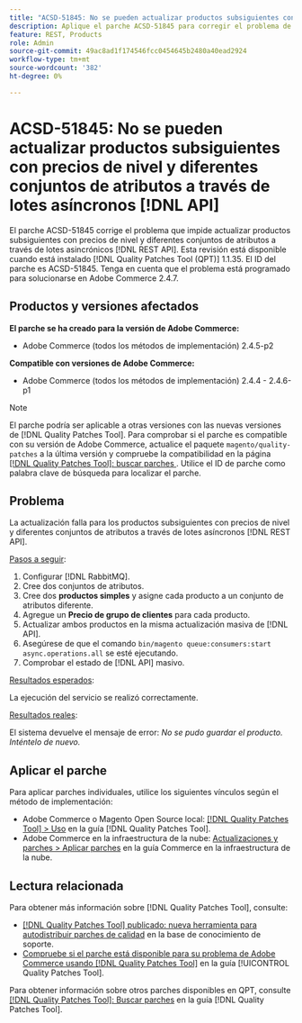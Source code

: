 ```yaml
---
title: "ACSD-51845: No se pueden actualizar productos subsiguientes con precios de nivel y diferentes conjuntos de atributos a través de lotes asíncronos [!DNL API]"
description: Aplique el parche ACSD-51845 para corregir el problema de Adobe Commerce en el que no puede actualizar productos subsiguientes con precios de nivel y diferentes conjuntos de atributos a través de lotes asincrónicos  [!DNL REST API].
feature: REST, Products
role: Admin
source-git-commit: 49ac8ad1f174546fcc0454645b2480a40ead2924
workflow-type: tm+mt
source-wordcount: '382'
ht-degree: 0%

---
```


# ACSD-51845: No se pueden actualizar productos subsiguientes con precios de nivel y diferentes conjuntos de atributos a través de lotes asíncronos [!DNL API]

El parche ACSD-51845 corrige el problema que impide actualizar productos subsiguientes con precios de nivel y diferentes conjuntos de atributos a través de lotes asincrónicos [!DNL REST API]. Esta revisión está disponible cuando está instalado [!DNL Quality Patches Tool (QPT)] 1.1.35. El ID del parche es ACSD-51845. Tenga en cuenta que el problema está programado para solucionarse en Adobe Commerce 2.4.7.

## Productos y versiones afectados

**El parche se ha creado para la versión de Adobe Commerce:**

* Adobe Commerce (todos los métodos de implementación) 2.4.5-p2

**Compatible con versiones de Adobe Commerce:**

* Adobe Commerce (todos los métodos de implementación) 2.4.4 - 2.4.6-p1

>[!NOTE]
>
>El parche podría ser aplicable a otras versiones con las nuevas versiones de [!DNL Quality Patches Tool]. Para comprobar si el parche es compatible con su versión de Adobe Commerce, actualice el paquete `magento/quality-patches` a la última versión y compruebe la compatibilidad en la página [[!DNL Quality Patches Tool]: buscar parches ](https://experienceleague.adobe.com/tools/commerce-quality-patches/index.html). Utilice el ID de parche como palabra clave de búsqueda para localizar el parche.

## Problema

La actualización falla para los productos subsiguientes con precios de nivel y diferentes conjuntos de atributos a través de lotes asíncronos [!DNL REST API].

<u>Pasos a seguir</u>:

1. Configurar [!DNL RabbitMQ].
1. Cree dos conjuntos de atributos.
1. Cree dos **productos simples** y asigne cada producto a un conjunto de atributos diferente.
1. Agregue un **Precio de grupo de clientes** para cada producto.
1. Actualizar ambos productos en la misma actualización masiva de [!DNL API].
1. Asegúrese de que el comando `bin/magento queue:consumers:start async.operations.all` se esté ejecutando.
1. Comprobar el estado de [!DNL API] masivo.

<u>Resultados esperados</u>:

La ejecución del servicio se realizó correctamente.

<u>Resultados reales</u>:

El sistema devuelve el mensaje de error: *No se pudo guardar el producto. Inténtelo de nuevo.*

## Aplicar el parche

Para aplicar parches individuales, utilice los siguientes vínculos según el método de implementación:

* Adobe Commerce o Magento Open Source local: [[!DNL Quality Patches Tool] > Uso](https://experienceleague.adobe.com/docs/commerce-operations/tools/quality-patches-tool/usage.html) en la guía [!DNL Quality Patches Tool].
* Adobe Commerce en la infraestructura de la nube: [Actualizaciones y parches > Aplicar parches](https://experienceleague.adobe.com/docs/commerce-cloud-service/user-guide/develop/upgrade/apply-patches.html) en la guía Commerce en la infraestructura de la nube.

## Lectura relacionada

Para obtener más información sobre [!DNL Quality Patches Tool], consulte:

* [[!DNL Quality Patches Tool] publicado: nueva herramienta para autodistribuir parches de calidad](https://experienceleague.adobe.com/en/docs/commerce-knowledge-base/kb/announcements/commerce-announcements/magento-quality-patches-released-new-tool-to-self-serve-quality-patches) en la base de conocimiento de soporte.
* [Compruebe si el parche está disponible para su problema de Adobe Commerce usando [!DNL Quality Patches Tool]](/help/tools/quality-patches-tool/patches-available-in-qpt/check-patch-for-magento-issue-with-magento-quality-patches.md) en la guía [!UICONTROL Quality Patches Tool].


Para obtener información sobre otros parches disponibles en QPT, consulte [[!DNL Quality Patches Tool]: Buscar parches](https://experienceleague.adobe.com/tools/commerce-quality-patches/index.html) en la guía [!DNL Quality Patches Tool].
